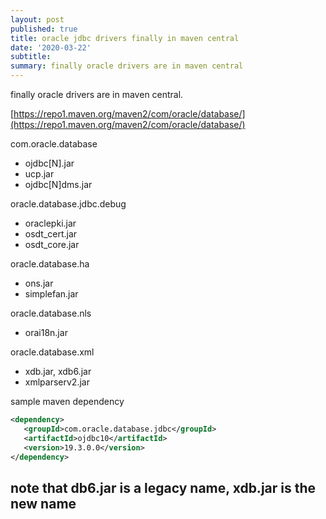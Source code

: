 ```yaml
---
layout: post
published: true
title: oracle jdbc drivers finally in maven central
date: '2020-03-22'
subtitle: 
summary: finally oracle drivers are in maven central
---
```

finally oracle drivers are in maven central.

[https://repo1.maven.org/maven2/com/oracle/database/](https://repo1.maven.org/maven2/com/oracle/database/)

 com.oracle.database

- ojdbc[N].jar
- ucp.jar
- ojdbc[N]dms.jar

 oracle.database.jdbc.debug  

- oraclepki.jar
- osdt_cert.jar
- osdt_core.jar

 oracle.database.ha

- ons.jar
- simplefan.jar

 oracle.database.nls

- orai18n.jar

 oracle.database.xml

- xdb.jar, xdb6.jar
- xmlparserv2.jar

 sample maven dependency

 ```xml
 <dependency>
    <groupId>com.oracle.database.jdbc</groupId>
    <artifactId>ojdbc10</artifactId>
    <version>19.3.0.0</version>
</dependency>  
```

## note that db6.jar is a legacy name, xdb.jar is the new name
